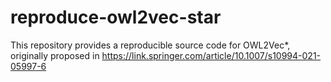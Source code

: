 # reproduce-owl2vec-star
This repository provides a reproducible source code for OWL2Vec*, originally proposed in https://link.springer.com/article/10.1007/s10994-021-05997-6
